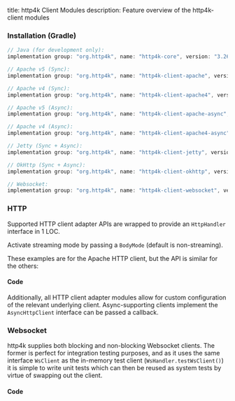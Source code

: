 title: http4k Client Modules
description: Feature overview of the http4k-client modules

### Installation (Gradle)

```groovy
// Java (for development only):
implementation group: "org.http4k", name: "http4k-core", version: "3.267.0"

// Apache v5 (Sync): 
implementation group: "org.http4k", name: "http4k-client-apache", version: "3.267.0"

// Apache v4 (Sync): 
implementation group: "org.http4k", name: "http4k-client-apache4", version: "3.267.0"

// Apache v5 (Async): 
implementation group: "org.http4k", name: "http4k-client-apache-async", version: "3.267.0"

// Apache v4 (Async): 
implementation group: "org.http4k", name: "http4k-client-apache4-async", version: "3.267.0"

// Jetty (Sync + Async): 
implementation group: "org.http4k", name: "http4k-client-jetty", version: "3.267.0"

// OkHttp (Sync + Async): 
implementation group: "org.http4k", name: "http4k-client-okhttp", version: "3.267.0"

// Websocket: 
implementation group: "org.http4k", name: "http4k-client-websocket", version: "3.267.0"
```

### HTTP
Supported HTTP client adapter APIs are wrapped to provide an `HttpHandler` interface in 1 LOC.

Activate streaming mode by passing a `BodyMode` (default is non-streaming).

These examples are for the Apache HTTP client, but the API is similar for the others:

#### Code [<img class="octocat"/>](https://github.com/http4k/http4k/blob/master/src/docs/guide/modules/clients/example_http.kt)

<script src="https://gist-it.appspot.com/https://github.com/http4k/http4k/blob/master/src/docs/guide/modules/clients/example_http.kt"></script>

Additionally, all HTTP client adapter modules allow for custom configuration of the relevant underlying client. Async-supporting clients implement the `AsyncHttpClient` interface can be passed a callback.

### Websocket
http4k supplies both blocking and non-blocking Websocket clients. The former is perfect for integration testing purposes, and as it uses the same interface `WsClient` as the in-memory test client (`WsHandler.testWsClient()`) it is simple to write unit tests which can then be reused as system tests by virtue of swapping out the client.

#### Code [<img class="octocat"/>](https://github.com/http4k/http4k/blob/master/src/docs/guide/modules/clients/example_websocket.kt)

<script src="https://gist-it.appspot.com/https://github.com/http4k/http4k/blob/master/src/docs/guide/modules/clients/example_websocket.kt"></script>
